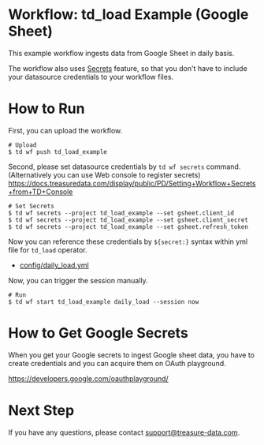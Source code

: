 # Workflow: td_load Example (Google Sheet)

This example workflow ingests data from Google Sheet in daily basis.

The workflow also uses [Secrets](https://docs.treasuredata.com/display/public/PD/Setting+Workflow+Secrets+from+the+Command+Line) feature, so that you don't have to include your datasource credentials to your workflow files.

# How to Run

First, you can upload the workflow.

    # Upload
    $ td wf push td_load_example

Second, please set datasource credentials by `td wf secrets` command.
(Alternatively you can use Web console to register secrets)
https://docs.treasuredata.com/display/public/PD/Setting+Workflow+Secrets+from+TD+Console

    # Set Secrets
    $ td wf secrets --project td_load_example --set gsheet.client_id
    $ td wf secrets --project td_load_example --set gsheet.client_secret
    $ td wf secrets --project td_load_example --set gsheet.refresh_token

Now you can reference these credentials by `${secret:}` syntax within yml file for `td_load` operator.

- [config/daily_load.yml](config/daily_load.yml)

Now, you can trigger the session manually.

    # Run
    $ td wf start td_load_example daily_load --session now

# How to Get Google Secrets

When you get your Google secrets to ingest Google sheet data, you have to create credentials and you can acquire them on OAuth playground.

https://developers.google.com/oauthplayground/

# Next Step

If you have any questions, please contact support@treasure-data.com.
